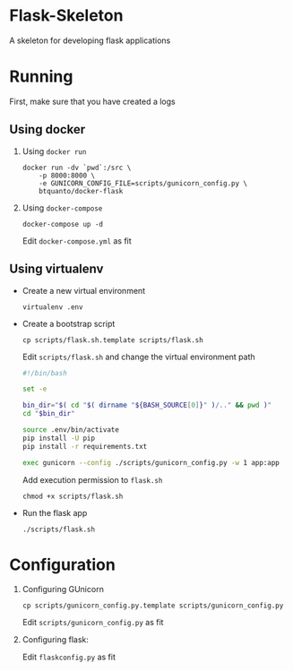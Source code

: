 # Flask-Skeleton

A skeleton for developing flask applications

# Running

First, make sure that you have created a logs

## Using docker

1. Using `docker run`

    ```
    docker run -dv `pwd`:/src \
        -p 8000:8000 \
        -e GUNICORN_CONFIG_FILE=scripts/gunicorn_config.py \
        btquanto/docker-flask
    ```

2. Using `docker-compose`

    ```
    docker-compose up -d
    ```

    Edit `docker-compose.yml` as fit

## Using virtualenv

* Create a new virtual environment

    ```
    virtualenv .env
    ```

* Create a bootstrap script

    ```
    cp scripts/flask.sh.template scripts/flask.sh
    ```

    Edit `scripts/flask.sh` and change the virtual environment path

    ``` bash
    #!/bin/bash

    set -e

    bin_dir="$( cd "$( dirname "${BASH_SOURCE[0]}" )/.." && pwd )"
    cd "$bin_dir"

    source .env/bin/activate
    pip install -U pip
    pip install -r requirements.txt

    exec gunicorn --config ./scripts/gunicorn_config.py -w 1 app:app

    ```

    Add execution permission to `flask.sh`

    ```
    chmod +x scripts/flask.sh
    ```

* Run the flask app

    ```
    ./scripts/flask.sh
    ```

# Configuration

1. Configuring GUnicorn

    ```
    cp scripts/gunicorn_config.py.template scripts/gunicorn_config.py
    ```

    Edit `scripts/gunicorn_config.py` as fit

2. Configuring flask:

    Edit `flaskconfig.py` as fit
